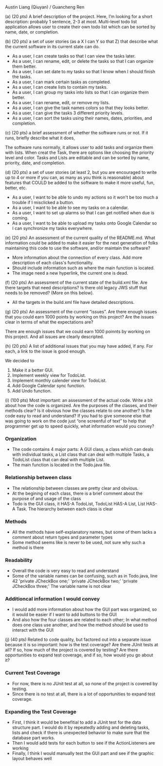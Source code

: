 Austin Liang (Qiuyan) / Guancheng Ren


(a) (20 pts) A brief description of the project. Here, I’m looking for a short description: probably 1 sentence, 2-3 at most.
Multi-level todo list application allows user to create their own todo list which can be sorted by name, date, or completion.

(b) (20 pts) a set of user stories (as a X I can Y so that Z) that describe what the current software in its current state can do.
- As a user, I can create tasks so that I can view the tasks later.
- As a user, I can rename, edit, or delete the tasks so that I can organize them better.
- As a user, I can set date to my tasks so that I know when I should finish the tasks.
- As a user, I can mark certain tasks as completed.
- As a user, I can create lists to contain my tasks.
- As a user, I can group my tasks into lists so that I can organize them better.
- As a user, I can rename, edit, or remove my lists.
- As a user, I can give the task names colors so that they looks better.
- As a user, I can give the tasks 3 different priority levels.
- As a user, I can sort the tasks using their names, dates, priorities, and completion.

(c) (20 pts) a brief assessment of whether the software runs or not. If it runs, briefly describe what it does,

The software runs normally, it allows user to add tasks and organize them with lists. When creat the Task, there are options like choosing the priority level and color. Tasks and Lists are editable and can be sorted by name, priority, date, and completion.


(d) (20 pts) a set of user stories (at least 2, but you are encouraged to write up to 4 or more if you can, as many as you think is reasonable) about features that COULD be added to the software to make it more useful, fun, better, etc.

- As a user, I want to be able to undo my actions so it won't be too much a trouble if I misclicked a button.
- As a user, I want to be able to see my tasks on a calendar.
- As a user, I want to set up alarms so that I can get notified when due is coming.
- As a user, I want to be able to upload my tasks onto Google Calendar so I can synchronize my tasks everywhere.


(e) (20 pts) An assessment of the current quality of the README.md. What information could be added to make it easier for the next generation of folks maintaining this code to use the software, and/or maintain the software?
- More information about the connection of every class. Add more description of each class's functionality.
- Should include information such as where the main function is located.
- The image need a new hyperlink, the current one is dead.

(f) (20 pts) An assessment of the current state of the build.xml file. Are there targets that need descriptions? Is there old legacy JWS stuff that needs to be removed? (More on this below).
- All the targets in the build.xml file have detailed descriptions.

(g) (20 pts) An assessment of the current “issues”. Are there enough issues that you could earn 1000 points by working on this project? Are the issues clear in terms of what the expectations are?

There are enough issues that we could earn 1000 poinnts by working on this project. And all issues are clearly descripted.


(h) (20 pts) A list of additional issues that you may have added, if any. For each, a link to the issue is good enough.

We decided to 
  1. Make it a better GUI.
  2. Implement weekly view for TodoList.
  3. Implement monthly calender view for TodoList.
  4. Add Google Calendar sync function.
  5. Add Undo function.


(i) (100 pts) Most important: an assessment of the actual code. Write a bit about how the code is organized. Are the purposes of the classes, and their methods clear? Is it obvious how the classes relate to one another? Is the code easy to read and understand? If you had to give someone else that was going to work on the code just “one screenful of text” to help that programmer get up to speed quickly, what information would you convey?

### Organization
- The code contains 4 major parts: A GUI class, a class which can deals with individual tasks, a List class that can deal with multiple Tasks, a TodoList class that can deal with multiple List.
- The main function is located in the Todo.java file.

### Relationship between class
- The relationship between classes are pretty clear and obvious.
- At the begining of each class, there is a brief comment about the purpose of and usage of the class
- Todo is the GUI class, it HAS-A TodoList, TodoList HAS-A List, List HAS-A Task. The hierarchy between each class is clear

### Methods
- All the methods have self-explanatory names, but some of them lacks a comment about return types and parameter types
- Some method seems like is never to be used, not sure why such a method is there

### Readability
- Overall the code is very easy to read and understand
- Some of the variable names can be confusing, such as in Todo.java, line 42
    'private JCheckBox one;'
    'private JCheckBox two;'
    'private JCheckBox three;'
The variable name is not clear

### Additioncal information I would convey
- I would add more information about how the GUI part was organized, so it would be easier if I want to add buttons to the GUI
- And also how the four classes are related to each other; In what method does one class use another, and how the method should be used to interact with the GUI

(j) (40 pts) Related to code quality, but factored out into a separate issue because it is so important: how is the test coverage? Are there JUnit tests at all? If so, how much of the project is covered by testing? Are there opportunities to expand test coverage, and if so, how would you go about it?

### Current Test Coverage
- For now, there is no JUnit test at all, so none of the project is covered by testing.
- Since there is no test at all, there is a lot of opportunities to expand test coverage.

### Expanding the Test Coverage
- First, I think it would be benefitial to add a JUnit test for the data structure part. I would do it by repeatedly adding and deleting tasks, lists and check if there is unexpected behavior to make sure that the database part works.
- Then I would add tests for each button to see if the ActionListeners are working
- Finally, I think I would manually test the GUI part and see if the graphic layout behaves well
